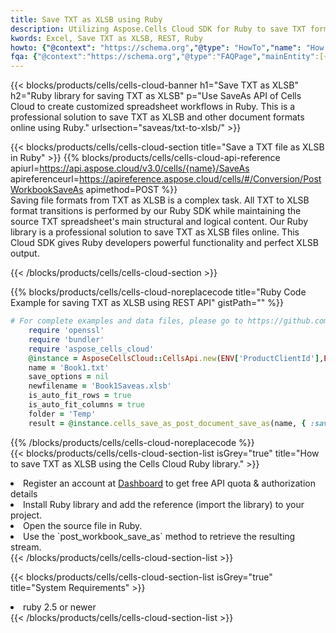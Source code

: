 ```yaml
---
title: Save TXT as XLSB using Ruby 
description: Utilizing Aspose.Cells Cloud SDK for Ruby to save TXT format file as XLSB format file. 
kwords: Excel, Save TXT as XLSB, REST, Ruby
howto: {"@context": "https://schema.org","@type": "HowTo","name": "How to save TXT as XLSB using the Cells Cloud Ruby library.","description": "How to save TXT as XLSB using the Cells Cloud Ruby library.","image": {"@type": "ImageObject"},"url": "/ruby/saveas/txt-to-xlsb/","step": [{ "@type": "HowToStep","name": "How to save TXT as XLSB using the Cells Cloud Ruby library. step 1", "image": {"@type": "ImageObject",},"url": "/ruby/saveas/txt-to-xlsb/","text": "Register an account at <a href='https://dashboard.aspose.cloud/'>Dashboard</a> to get free API quota & authorization details",},{ "@type": "HowToStep","name": "How to save TXT as XLSB using the Cells Cloud Ruby library. step 1", "image": {"@type": "ImageObject",},"url": "/ruby/saveas/txt-to-xlsb/","text": "Install Ruby library and add the reference (import the library) to your project.",},{ "@type": "HowToStep","name": "How to save TXT as XLSB using the Cells Cloud Ruby library. step 1", "image": {"@type": "ImageObject",},"url": "/ruby/saveas/txt-to-xlsb/","text": "Open the source file in Ruby.",},{ "@type": "HowToStep","name": "How to save TXT as XLSB using the Cells Cloud Ruby library. step 1", "image": {"@type": "ImageObject",},"url": "/ruby/saveas/txt-to-xlsb/","text": "Use the `post_workbook_save_as` method to retrieve the resulting stream.",}, ],"supply": {"@type": "HowToSupply","name": "document"},"tool": [{"@type": "HowToTool","name": "RubyMine, Visual Studio Code, Aptana Studio, NetBeans"},{"@type": "HowToTool","name": "Aspose Cells"}],"totalTime": "PT6M"}
fqa: {"@context":"https://schema.org","@type":"FAQPage","mainEntity":[{"@type":"Question","name":"Why save file as other formats file in C# using REST API?","acceptedAnswer":{"@type":"Answer","text":"Documents are encoded in many ways, and some files may be incompatible with the software you use. To open and read such files, just save them as appropriate file formats.<br/><ol><li>Install .NET SDK and add the reference (import the library) to your project.</li><li>Open the source file in C# using REST API.</li><li>Call the PostWorkbookSaveAsRequest() method, passing an output filename with required extension.</li><li>Get the result of save as a separate file.</li></ol>"}},{"@type":"Question","name":"What file formats can I save as with your C# library?","acceptedAnswer":{"@type":"Answer","text":"We support a variety of file formats for conversion using .NET library, including XLSX, Excel, xls , PDF, CSV, HTML, Markdown, XML, PNG, JPG, TIFF, Json, TXT and many more."}},{"@type":"Question","name":"What is the maximum allowed file size for conversion using this .NET library?","acceptedAnswer":{"@type":"Answer","text":"There are no file size limits for format conversions using .NET library."}}]}
---
```



{{< blocks/products/cells/cells-cloud-banner h1="Save TXT as XLSB" h2="Ruby library for saving TXT as XLSB" p="Use SaveAs API of Cells Cloud to create customized spreadsheet workflows in Ruby. This is a professional solution to save TXT as XLSB and other document formats online using Ruby." urlsection="saveas/txt-to-xlsb/" >}}

{{< blocks/products/cells/cells-cloud-section  title="Save a TXT file as XLSB in Ruby" >}}
{{% blocks/products/cells/cells-cloud-api-reference  apiurl=https://api.aspose.cloud/v3.0/cells/{name}/SaveAs  apireferenceurl=https://apireference.aspose.cloud/cells/#/Conversion/PostWorkbookSaveAs  apimethod=POST %}}
<br/>
Saving file formats from TXT as XLSB is a complex task. All TXT to XLSB format transitions is performed by our Ruby SDK while maintaining the source TXT spreadsheet's main structural and logical content. Our Ruby library is a professional solution to save TXT as XLSB files online. This Cloud SDK gives Ruby developers powerful functionality and perfect XLSB output.

{{< /blocks/products/cells/cells-cloud-section >}}

{{% blocks/products/cells/cells-cloud-noreplacecode title="Ruby Code Example for saving TXT as XLSB using REST API" gistPath="" %}}
  
```ruby
# For complete examples and data files, please go to https://github.com/aspose-cells-cloud/aspose-cells-cloud-ruby/
    require 'openssl'
    require 'bundler'
    require 'aspose_cells_cloud'
    @instance = AsposeCellsCloud::CellsApi.new(ENV['ProductClientId'],ENV['ProductClientSecret'])
    name = 'Book1.txt'
    save_options = nil
    newfilename = 'Book1Saveas.xlsb'
    is_auto_fit_rows = true
    is_auto_fit_columns = true
    folder = 'Temp'
    result = @instance.cells_save_as_post_document_save_as(name, { :save_options=>save_options, :newfilename=>(folder+"/"+newfilename), :is_auto_fit_rows=>is_auto_fit_rows, :is_auto_fit_columns=>is_auto_fit_columns, :folder=>folder})
```
  
{{% /blocks/products/cells/cells-cloud-noreplacecode  %}}
<br/>
{{< blocks/products/cells/cells-cloud-section-list isGrey="true"  title="How to save TXT as XLSB using the Cells Cloud Ruby library." >}}
<li>Register an account at <a href="https://dashboard.aspose.cloud/">Dashboard</a> to get free API quota & authorization details</li>
<li>Install Ruby library and add the reference (import the library) to your project.</li>
<li>Open the source file in Ruby.</li>
<li>Use the `post_workbook_save_as` method to retrieve the resulting stream.</li>
{{< /blocks/products/cells/cells-cloud-section-list >}}

{{< blocks/products/cells/cells-cloud-section-list isGrey="true"  title="System Requirements" >}}
<li>ruby 2.5 or newer</li>
{{< /blocks/products/cells/cells-cloud-section-list >}}
